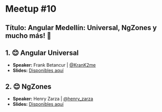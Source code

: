# Meetup #10

## Título: Angular Medellín: Universal, NgZones y mucho más! 🎁

## 1. 😊 Angular Universal

- **Speaker:** Frank Betancur | [@KranK2me](https://twitter.com/krank2me)
- **Slides:** [Disponibles aquí](http://slides.com/elpanda/angular-universal)

## 2. 😊 NgZones

- **Speaker:** Henry Zarza | [@henry_zarza](https://twitter.com/henry_zarza)
- **Slides:** [Disponibles aquí](https://slides.com/henryzarza/ngzone#/)
